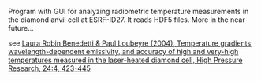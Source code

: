 Program with GUI for analyzing radiometric temperature measurements in the diamond anvil cell at ESRF-ID27.
It reads HDF5 files. 
More in the near future...

see [Laura Robin Benedetti & Paul Loubeyre (2004), Temperature gradients,
wavelength-dependent emissivity, and accuracy of high and very-high temperatures
measured in the laser-heated diamond cell, High Pressure Research, 24:4, 423-445](https://doi.org/10.1080/08957950412331331718)

